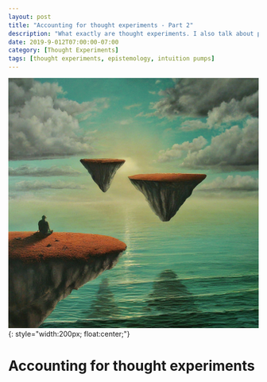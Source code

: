 ```yaml
---
layout: post
title: "Accounting for thought experiments - Part 2"
description: "What exactly are thought experiments. I also talk about prevailing accounts and offer one of my own"
date: 2019-9-012T07:00:00-07:00
category: [Thought Experiments]
tags: [thought experiments, epistemology, intuition pumps]
---
```

![TE image](/images/te.jfif){: style="width:200px; float:center;"}
# Accounting for thought experiments
